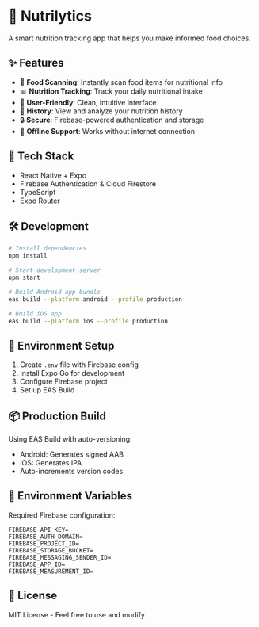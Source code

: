 # 🥗 Nutrilytics

A smart nutrition tracking app that helps you make informed food choices.

## ✨ Features

- 📸 **Food Scanning**: Instantly scan food items for nutritional info
- 📊 **Nutrition Tracking**: Track your daily nutritional intake
- 📱 **User-Friendly**: Clean, intuitive interface
- 🔄 **History**: View and analyze your nutrition history
- 🔒 **Secure**: Firebase-powered authentication and storage
- 📵 **Offline Support**: Works without internet connection

## 🚀 Tech Stack

- React Native + Expo
- Firebase Authentication & Cloud Firestore
- TypeScript
- Expo Router

## 🛠️ Development

```bash
# Install dependencies
npm install

# Start development server
npm start

# Build Android app bundle
eas build --platform android --profile production

# Build iOS app
eas build --platform ios --profile production
```

## 📱 Environment Setup

1. Create `.env` file with Firebase config
2. Install Expo Go for development
3. Configure Firebase project
4. Set up EAS Build

## 📦 Production Build

Using EAS Build with auto-versioning:

- Android: Generates signed AAB
- iOS: Generates IPA
- Auto-increments version codes

## 🔑 Environment Variables

Required Firebase configuration:

```
FIREBASE_API_KEY=
FIREBASE_AUTH_DOMAIN=
FIREBASE_PROJECT_ID=
FIREBASE_STORAGE_BUCKET=
FIREBASE_MESSAGING_SENDER_ID=
FIREBASE_APP_ID=
FIREBASE_MEASUREMENT_ID=
```

## 📄 License

MIT License - Feel free to use and modify
